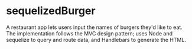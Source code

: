 # sequelizedBurger
A restaurant app lets users input the names of burgers they'd like to eat.  The implementation follows the MVC design pattern; uses Node and sequelize to query and route data, and Handlebars to generate the HTML.
